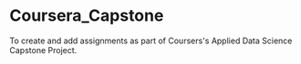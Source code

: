 # Coursera_Capstone
To create and add assignments as part of Coursers's Applied Data Science Capstone Project.
